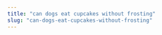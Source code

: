 ```yaml
---
title: "can dogs eat cupcakes without frosting"
slug: "can-dogs-eat-cupcakes-without-frosting"
---
```


